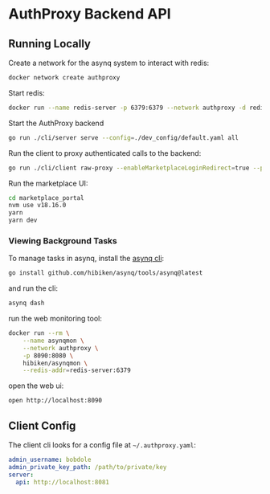# AuthProxy Backend API

## Running Locally

Create a network for the asynq system to interact with redis:

```bash
docker network create authproxy
```

Start redis:

```bash
docker run --name redis-server -p 6379:6379 --network authproxy -d redis
```

Start the AuthProxy backend

```bash
go run ./cli/server serve --config=./dev_config/default.yaml all
```

Run the client to proxy authenticated calls to the backend:

```bash
go run ./cli/client raw-proxy --enableMarketplaceLoginRedirect=true --proxyTo=api
```

Run the marketplace UI:

```bash
cd marketplace_portal
nvm use v18.16.0
yarn
yarn dev
```

### Viewing Background Tasks
To manage tasks in asynq, install the [asynq cli](https://github.com/hibiken/asynq/blob/master/tools/asynq/README.md):

```bash
go install github.com/hibiken/asynq/tools/asynq@latest
```

and run the cli:

```bash
asynq dash
````

run the web monitoring tool:

```bash
docker run --rm \
    --name asynqmon \
    --network authproxy \
    -p 8090:8080 \
    hibiken/asynqmon \
    --redis-addr=redis-server:6379
```

open the web ui:

```bash
open http://localhost:8090
```
## Client Config

The client cli looks for a config file at `~/.authproxy.yaml`:

```yaml
admin_username: bobdole
admin_private_key_path: /path/to/private/key
server:
  api: http://localhost:8081
```